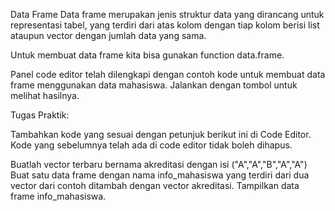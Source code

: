 Data Frame
Data frame merupakan jenis struktur data yang dirancang untuk representasi tabel, yang terdiri dari atas kolom dengan tiap kolom berisi list ataupun vector dengan jumlah data yang sama.

Untuk membuat data frame kita bisa gunakan function data.frame.

Panel code editor telah dilengkapi dengan contoh kode untuk membuat data frame menggunakan data mahasiswa. Jalankan dengan tombol  untuk melihat hasilnya.

 

Tugas Praktik:

Tambahkan kode yang sesuai dengan petunjuk berikut ini di Code Editor. Kode yang sebelumnya telah ada di code editor tidak boleh dihapus.

Buatlah vector terbaru bernama akreditasi dengan isi ("A","A","B","A","A")
Buat satu data frame dengan nama info_mahasiswa yang terdiri dari dua vector dari contoh ditambah dengan vector akreditasi.
Tampilkan data frame info_mahasiswa.